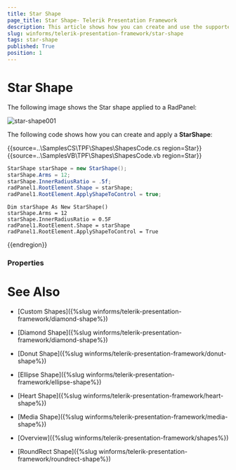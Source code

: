 ```yaml
---
title: Star Shape
page_title: Star Shape- Telerik Presentation Framework
description: This article shows how you can create and use the supported shapes.
slug: winforms/telerik-presentation-framework/star-shape
tags: star-shape
published: True
position: 1
---
```


# Star Shape

The following image shows the Star shape applied to a RadPanel:

![star-shape001](images/star-shape001.png)

The following code shows how you can create and apply a __StarShape__:


{{source=..\SamplesCS\TPF\Shapes\ShapesCode.cs region=Star}}  
{{source=..\SamplesVB\TPF\Shapes\ShapesCode.vb region=Star}}
````C#
StarShape starShape = new StarShape();
starShape.Arms = 12;
starShape.InnerRadiusRatio = .5f;
radPanel1.RootElement.Shape = starShape;
radPanel1.RootElement.ApplyShapeToControl = true;

````
````VB.NET
Dim starShape As New StarShape()
starShape.Arms = 12
starShape.InnerRadiusRatio = 0.5F
radPanel1.RootElement.Shape = starShape
radPanel1.RootElement.ApplyShapeToControl = True

````  
 
{{endregion}} 

### Properties


# See Also
* [Custom Shapes]({%slug winforms/telerik-presentation-framework/diamond-shape%})

* [Diamond Shape]({%slug winforms/telerik-presentation-framework/diamond-shape%})

* [Donut Shape]({%slug winforms/telerik-presentation-framework/donut-shape%})

* [Ellipse Shape]({%slug winforms/telerik-presentation-framework/ellipse-shape%})

* [Heart Shape]({%slug winforms/telerik-presentation-framework/heart-shape%})

* [Media Shape]({%slug winforms/telerik-presentation-framework/media-shape%})

* [Overview]({%slug winforms/telerik-presentation-framework/shapes%})

* [RoundRect Shape]({%slug winforms/telerik-presentation-framework/roundrect-shape%})


